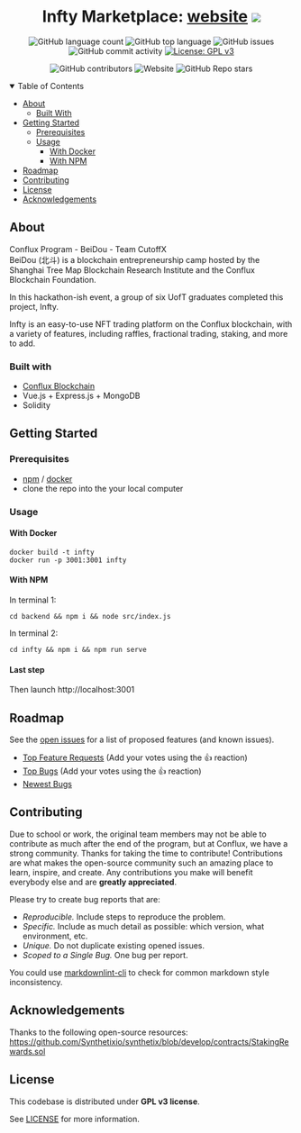 
<div align="center">
<h1>
    Infty Marketplace: <a href='http://infty.market'>website</a>
    <img src='https://i.giphy.com/2AsUh6drRSF8bBQ1Zv.gif' />
</h1>

![GitHub language count](https://img.shields.io/github/languages/count/InfTkm/anything-nft) 
![GitHub top language](https://img.shields.io/github/languages/top/inftkm/anything-nft?color=42b883)
![GitHub issues](https://img.shields.io/github/issues/inftkm/anything-nft)
![GitHub commit activity](https://img.shields.io/github/commit-activity/y/inftkm/anything-nft)
[![License: GPL v3](https://img.shields.io/badge/License-GPLv3-blue.svg)](https://www.gnu.org/licenses/gpl-3.0)

![GitHub contributors](https://img.shields.io/github/contributors/inftkm/anything-nft)
![Website](https://img.shields.io/website?url=http%3A%2F%2Finfty.market)
![GitHub Repo stars](https://img.shields.io/github/stars/inftkm/anything-nft?style=social)
</div>

<details open="open">
<summary>Table of Contents</summary>

- [About](#about)
  - [Built With](#built-with)
- [Getting Started](#getting-started)
  - [Prerequisites](#prerequisites)
  - [Usage](#usage)
    - [With Docker](#with-docker)
    - [With NPM](#with-npm)
- [Roadmap](#roadmap)
- [Contributing](#contributing)
- [License](#license)
- [Acknowledgements](#acknowledgements)

</details>

## About
Conflux Program - BeiDou - Team CutoffX  
BeiDou (北斗) is a blockchain entrepreneurship camp hosted by the Shanghai Tree Map Blockchain Research Institute and the Conflux Blockchain Foundation.  

In this hackathon-ish event, a group of six UofT graduates completed this project, Infty.  

Infty is an easy-to-use NFT trading platform on the Conflux blockchain, with a variety of features, including raffles, fractional trading, staking, and more to add.

### Built with
- [Conflux Blockchain](https://confluxnetwork.org/)
- Vue.js + Express.js + MongoDB
- Solidity

## Getting Started
### Prerequisites
- [npm](https://docs.npmjs.com/downloading-and-installing-node-js-and-npm) / [docker](docker.com)
- clone the repo into the your local computer
### Usage
#### With Docker
```
docker build -t infty
docker run -p 3001:3001 infty
```

#### With NPM
In terminal 1:
``` 
cd backend && npm i && node src/index.js
```
In terminal 2:
```
cd infty && npm i && npm run serve
```
#### Last step
Then launch http://localhost:3001


## Roadmap

See the [open issues](https://github.com/inftkm/anything-nft/issues) for a list of proposed features (and known issues).

- [Top Feature Requests](https://github.com/inftkm/anything-nft/issues?q=label%3Aenhancement+is%3Aopen+sort%3Areactions-%2B1-desc) (Add your votes using the 👍 reaction)
- [Top Bugs](https://github.com/inftkm/anything-nft/issues?q=is%3Aissue+is%3Aopen+label%3Abug+sort%3Areactions-%2B1-desc) (Add your votes using the 👍 reaction)
- [Newest Bugs](https://github.com/inftkm/anything-nft/issues?q=is%3Aopen+is%3Aissue+label%3Abug)

## Contributing
Due to school or work, the original team members may not be able to contribute as much after the end of the program, but at Conflux, we have a strong community.
Thanks for taking the time to contribute! Contributions are what makes the open-source community such an amazing place to learn, inspire, and create. Any contributions you make will benefit everybody else and are **greatly appreciated**.

Please try to create bug reports that are:

- _Reproducible._ Include steps to reproduce the problem.
- _Specific._ Include as much detail as possible: which version, what environment, etc.
- _Unique._ Do not duplicate existing opened issues.
- _Scoped to a Single Bug._ One bug per report.

You could use [markdownlint-cli](https://github.com/igorshubovych/markdownlint-cli) to check for common markdown style inconsistency.

## Acknowledgements
Thanks to the following open-source resources:
https://github.com/Synthetixio/synthetix/blob/develop/contracts/StakingRewards.sol

## License
This codebase is distributed under **GPL v3 license**.

See [LICENSE](LICENSE) for more information.
